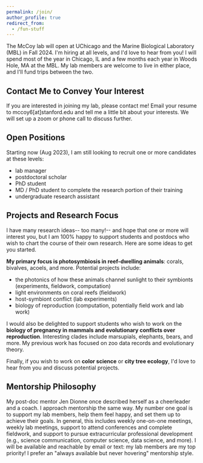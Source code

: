 ```yaml
---
permalink: /join/
author_profile: true
redirect_from:
  - /fun-stuff
---
```


The McCoy lab will open at UChicago and the Marine Biological Laboratory (MBL) in Fall 2024. I'm hiring at all levels, and I'd love to hear from you! I will spend most of the year in Chicago, IL and a few months each year in Woods Hole, MA at the MBL. My lab members are welcome to live in either place, and I'll fund trips between the two.

## Contact Me to Convey Your Interest
If you are interested in joining my lab, please contact me! Email your resume to mccoy6[at]stanford.edu and tell me a little bit about your interests. We will set up a zoom or phone call to discuss further.

## Open Positions

Starting now (Aug 2023), I am still looking to recruit one or more candidates at these levels:
- lab manager
- postdoctoral scholar
- PhD student
- MD / PhD student to complete the research portion of their training
- undergraduate research assistant


## Projects and Research Focus

I have many research ideas-- too many!-- and hope that one or more will interest you, but I am 100% happy to support students and postdocs who wish to chart the course of their own research. Here are some ideas to get you started.

**My primary focus is photosymbiosis in reef-dwelling animals**: corals, bivalves, acoels, and more. Potential projects include:
- the photonics of how these animals channel sunlight to their symbionts (experiments, fieldwork, computation)
- light environments on coral reefs (fieldwork)
- host-symbiont conflict (lab experiments)
- biology of reproduction (computation, potentially field work and lab work)

I would also be delighted to support students who wish to work on the **biology of pregnancy in mammals and evolutionary conflicts over reproduction**. Interesting clades include marsupials, elephants, bears, and more. My previous work has focused on zoo data records and evolutionary theory. 

Finally, if you wish to work on **color science** or **city tree ecology**, I'd love to hear from you and discuss potential projects. 

## Mentorship Philosophy

My post-doc mentor Jen Dionne once described herself as a cheerleader and a coach. I approach mentorship the same way. My number one goal is to support my lab members, help them feel happy, and set them up to achieve their goals. In general, this includes weekly one-on-one meetings, weekly lab meetings, support to attend conferences and complete fieldwork, and support to pursue extracurricular professional development (e.g., science communication, computer science, data science, and more). I will be available and reachable by email or text: my lab members are my top priority! I prefer an "always available but never hovering" mentorship style.
